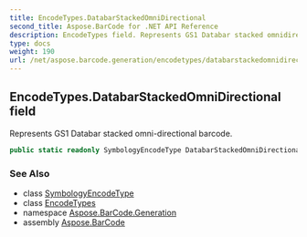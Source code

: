 ```yaml
---
title: EncodeTypes.DatabarStackedOmniDirectional
second_title: Aspose.BarCode for .NET API Reference
description: EncodeTypes field. Represents GS1 Databar stacked omnidirectional barcode
type: docs
weight: 190
url: /net/aspose.barcode.generation/encodetypes/databarstackedomnidirectional/
---
```

## EncodeTypes.DatabarStackedOmniDirectional field

Represents GS1 Databar stacked omni-directional barcode.

```csharp
public static readonly SymbologyEncodeType DatabarStackedOmniDirectional;
```

### See Also

* class [SymbologyEncodeType](../../symbologyencodetype/)
* class [EncodeTypes](../)
* namespace [Aspose.BarCode.Generation](../../encodetypes/)
* assembly [Aspose.BarCode](../../../)


